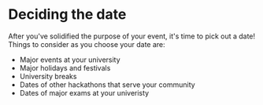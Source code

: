 # Deciding the date

After you've solidified the purpose of your event, it's time to pick out a date! Things to consider as you choose your date are: 

* Major events at your university 
* Major holidays and festivals 
* University breaks 
* Dates of other hackathons that serve your community 
* Dates of major exams at your univeristy 

